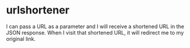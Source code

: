 # urlshortener
I can pass a URL as a parameter and I will receive a shortened URL in the JSON response.
When I visit that shortened URL, it will redirect me to my original link.
